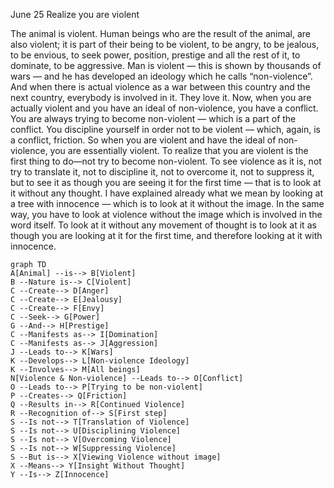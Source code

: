 June 25
Realize you are violent

The animal is violent. Human beings who are the result of the animal, are also violent; it is part of their being to be violent, to be angry, to be jealous, to be envious, to seek power, position, prestige and all the rest of it, to dominate, to be aggressive. Man is violent — this is shown by thousands of wars — and he has developed an ideology which he calls “non-violence”. And when there is actual violence as a war between this country and the next country, everybody is involved in it. They love it. Now, when you are actually violent and you have an ideal of non-violence, you have a conflict. You are always trying to become non-violent — which is a part of the conflict. You discipline yourself in order not to be violent — which, again, is a conflict, friction. So when you are violent and have the ideal of non-violence, you are essentially violent. To realize that you are violent is the first thing to do—not try to become non-violent. To see violence as it is, not try to translate it, not to discipline it, not to overcome it, not to suppress it, but to see it as though you are seeing it for the first time — that is to look at it without any thought. I have explained already what we mean by looking at a tree with innocence — which is to look at it without the image. In the same way, you have to look at violence without the image which is involved in the word itself. To look at it without any movement of thought is to look at it as though you are looking at it for the first time, and therefore looking at it with innocence.

```mermaid
graph TD
A[Animal] --is--> B[Violent]
B --Nature is--> C[Violent]
C --Create--> D[Anger]
C --Create--> E[Jealousy]
C --Create--> F[Envy]
C --Seek--> G[Power]
G --And--> H[Prestige]
C --Manifests as--> I[Domination]
C --Manifests as--> J[Aggression]
J --Leads to--> K[Wars]
K --Develops--> L[Non-violence Ideology]
K --Involves--> M[All beings]
N[Violence & Non-violence] --Leads to--> O[Conflict]
O --Leads to--> P[Trying to be non-violent]
P --Creates--> Q[Friction]
Q --Results in--> R[Continued Violence]
R --Recognition of--> S[First step]
S --Is not--> T[Translation of Violence]
S --Is not--> U[Disciplining Violence]
S --Is not--> V[Overcoming Violence]
S --Is not--> W[Suppressing Violence]
S --But is--> X[Viewing Violence without image]
X --Means--> Y[Insight Without Thought]
Y --Is--> Z[Innocence]
```
